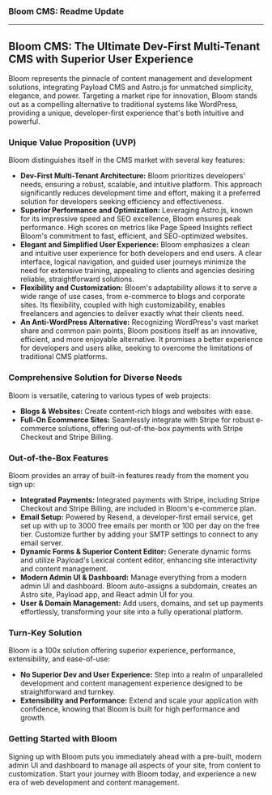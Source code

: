 ### Bloom CMS: Readme Update

---

## Bloom CMS: The Ultimate Dev-First Multi-Tenant CMS with Superior User Experience

Bloom represents the pinnacle of content management and development solutions, integrating Payload CMS and Astro.js for unmatched simplicity, elegance, and power. Targeting a market ripe for innovation, Bloom stands out as a compelling alternative to traditional systems like WordPress, providing a unique, developer-first experience that's both intuitive and powerful.

### Unique Value Proposition (UVP)

Bloom distinguishes itself in the CMS market with several key features:

- **Dev-First Multi-Tenant Architecture:** Bloom prioritizes developers' needs, ensuring a robust, scalable, and intuitive platform. This approach significantly reduces development time and effort, making it a preferred solution for developers seeking efficiency and effectiveness.
- **Superior Performance and Optimization:** Leveraging Astro.js, known for its impressive speed and SEO excellence, Bloom ensures peak performance. High scores on metrics like Page Speed Insights reflect Bloom's commitment to fast, efficient, and SEO-optimized websites.
- **Elegant and Simplified User Experience:** Bloom emphasizes a clean and intuitive user experience for both developers and end users. A clear interface, logical navigation, and guided user journeys minimize the need for extensive training, appealing to clients and agencies desiring reliable, straightforward solutions.
- **Flexibility and Customization:** Bloom's adaptability allows it to serve a wide range of use cases, from e-commerce to blogs and corporate sites. Its flexibility, coupled with high customizability, enables freelancers and agencies to deliver exactly what their clients need.
- **An Anti-WordPress Alternative:** Recognizing WordPress's vast market share and common pain points, Bloom positions itself as an innovative, efficient, and more enjoyable alternative. It promises a better experience for developers and users alike, seeking to overcome the limitations of traditional CMS platforms.

### Comprehensive Solution for Diverse Needs

Bloom is versatile, catering to various types of web projects:

- **Blogs & Websites:** Create content-rich blogs and websites with ease.
- **Full-On Ecommerce Sites:** Seamlessly integrate with Stripe for robust e-commerce solutions, offering out-of-the-box payments with Stripe Checkout and Stripe Billing.

### Out-of-the-Box Features

Bloom provides an array of built-in features ready from the moment you sign up:

- **Integrated Payments:** Integrated payments with Stripe, including Stripe Checkout and Stripe Billing, are included in Bloom's e-commerce plan.
- **Email Setup:** Powered by Resend, a developer-first email service, get set up with up to 3000 free emails per month or 100 per day on the free tier. Customize further by adding your SMTP settings to connect to any email server.
- **Dynamic Forms & Superior Content Editor:** Generate dynamic forms and utilize Payload's Lexical content editor, enhancing site interactivity and content management.
- **Modern Admin UI & Dashboard:** Manage everything from a modern admin UI and dashboard. Bloom auto-assigns a subdomain, creates an Astro site, Payload app, and React admin UI for you.
- **User & Domain Management:** Add users, domains, and set up payments effortlessly, transforming your site into a fully operational platform.

### Turn-Key Solution

Bloom is a 100x solution offering superior experience, performance, extensibility, and ease-of-use:

- **No Superior Dev and User Experience:** Step into a realm of unparalleled development and content management experience designed to be straightforward and turnkey.
- **Extensibility and Performance:** Extend and scale your application with confidence, knowing that Bloom is built for high performance and growth.

### Getting Started with Bloom

Signing up with Bloom puts you immediately ahead with a pre-built, modern admin UI and dashboard to manage all aspects of your site, from content to customization. Start your journey with Bloom today, and experience a new era of web development and content management.

